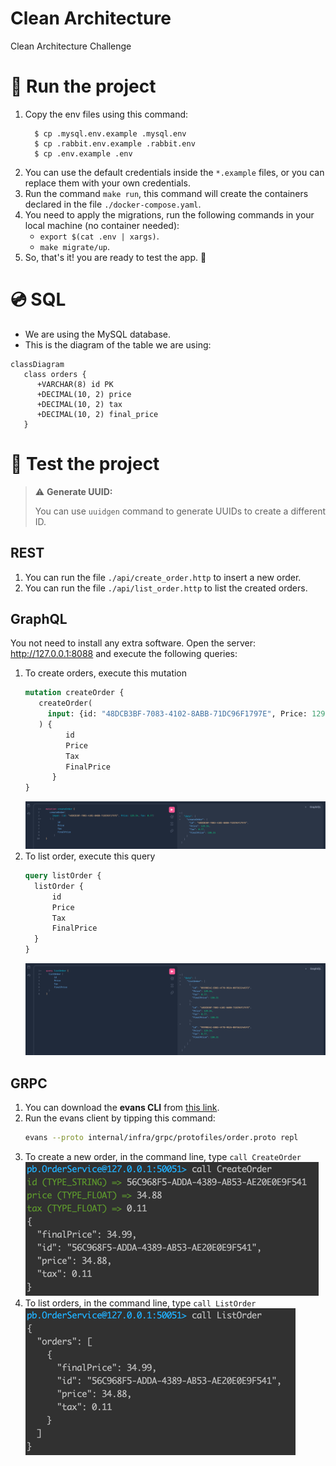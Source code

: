 # Clean Architecture
Clean Architecture Challenge

# 🚀 Run the project

1. Copy the env files using this command:
    ```shell
      $ cp .mysql.env.example .mysql.env
      $ cp .rabbit.env.example .rabbit.env
      $ cp .env.example .env
    ```
2. You can use the default credentials inside the `*.example` files, or you can replace them with your own credentials.
3. Run the command `make run`, this command will create the containers declared in the file `./docker-compose.yaml`.
4. You need to apply the migrations, run the following commands in your local machine (no container needed):
   - `export $(cat .env | xargs)`.
   - `make migrate/up`.
5. So, that's it! you are ready to test the app. 🏁

# 💿 SQL
- We are using the MySQL database.
- This is the diagram of the table we are using:
```mermaid
classDiagram
   class orders {
      +VARCHAR(8) id PK
      +DECIMAL(10, 2) price
      +DECIMAL(10, 2) tax
      +DECIMAL(10, 2) final_price
   }
```

# 🧪 Test the project
> ⚠️ **Generate UUID:**
>
> You can use `uuidgen` command to generate UUIDs to create a different ID.

## REST
1. You can run the file `./api/create_order.http` to insert a new order.
2. You can run the file `./api/list_order.http` to list the created orders.

## GraphQL
You not need to install any extra software. Open the server: http://127.0.0.1:8088 and execute the following queries:
1. To create orders, execute this mutation
   ```graphql
   mutation createOrder {
      createOrder(
        input: {id: "48DCB3BF-7083-4102-8ABB-71DC96F1797E", Price: 129.54, Tax: 0.77}
      ) {
            id
            Price
            Tax
            FinalPrice
         }
   }
   ```
   ![img.png](img/gql_createOrder.png.png)
2. To list order, execute this query
   ```graphql
   query listOrder {
     listOrder {
         id
         Price
         Tax
         FinalPrice
     }
   }
   ```
   ![img.png](img/gql_listOrder.png)

## GRPC
1. You can download the **evans CLI** from [this link](https://github.com/ktr0731/evans).
2. Run the evans client by tipping this command: 
   ```sh
   evans --proto internal/infra/grpc/protofiles/order.proto repl
   ```
3. To create a new order, in the command line, type `call CreateOrder`
   ![img.png](img/grpc_createOrder.png)
4. To list orders, in the command line, type `call ListOrder`
   ![img.png](img/grpc_listOrder.png)
